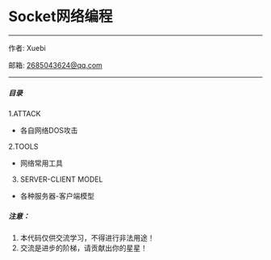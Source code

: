 # Socket网络编程

----------------------------------------------

作者: Xuebi

邮箱: 2685043624@qq.com

----------------------------------------------

##### 目录
1.ATTACK
* 各自网络DOS攻击

2.TOOLS
* 网络常用工具

3. SERVER-CLIENT MODEL
*  各种服务器-客户端模型




##### 注意：

1. 本代码仅供交流学习，不得进行非法用途！
2. 交流是进步的阶梯，请贡献出你的星星！
